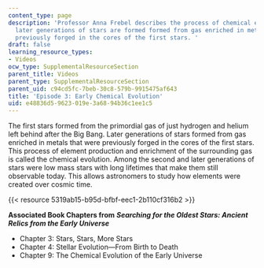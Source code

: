 ```yaml
---
content_type: page
description: 'Professor Anna Frebel describes the process of chemical evolution whereby
  later generations of stars are formed formed from gas enriched in metals that were
  previously forged in the cores of the first stars. '
draft: false
learning_resource_types:
- Videos
ocw_type: SupplementalResourceSection
parent_title: Videos
parent_type: SupplementalResourceSection
parent_uid: c94cd5fc-7beb-30c8-579b-9915475af643
title: 'Episode 3: Early Chemical Evolution'
uid: e48836d5-9623-019e-3a68-94b36c1ee1c5
---
```

The first stars formed from the primordial gas of just hydrogen and helium left behind after the Big Bang. Later generations of stars formed from gas enriched in metals that were previously forged in the cores of the first stars. This process of element production and enrichment of the surrounding gas is called the chemical evolution. Among the second and later generations of stars were low mass stars with long lifetimes that make them still observable today. This allows astronomers to study how elements were created over cosmic time. 

{{< resource 5319ab15-b95d-bfbf-eec1-2b110cf316b2 >}}

**Associated Book Chapters from** _**Searching for the Oldest Stars: Ancient Relics from the Early Universe**_

- Chapter 3: Stars, Stars, More Stars
- Chapter 4: Stellar Evolution—From Birth to Death
- Chapter 9: The Chemical Evolution of the Early Universe